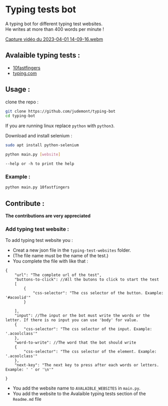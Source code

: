 # Typing tests bot
A typing bot for different typing test websites.
<br>
He writes at more than 400 words per minute !

[Capture vidéo du 2023-04-01 14-09-16.webm](https://user-images.githubusercontent.com/96385330/229289271-99cd5867-789e-412a-bbfd-22e8496ed651.webm)

## Avalaible typing tests :
- [10fastfingers](https://10fastfingers.com)
- [typing.com](https://typing.com)

## Usage :
clone the repo :
```bash
git clone https://github.com/judemont/typing-bot
cd typing-bot
```
 If you are running linux replace `python` with `python3`.

Download and install selenium :
```bash
sudo apt install python-selenium
```
```bash
python main.py [website]
```
`--help or -h to print the help`
### Example :
```bash
python main.py 10fastfingers
```
## Contribute :
<b>The contributions are very appreciated</b>
### Add typing test website :
To add typing test website you :
- Creat a new json file in the `typing-test-websites` folder. 
- (The file name must be the name of the test.)
- You complete the file with like that : 

```jsonc
{
    "url": "The complete url of the test",
    "buttons-to-click": //All the butons to click to start the test
    [
        {
            "css-selector": "The css selector of the button. Example: '#acoolid'" 
        }
        
    ],
    "input": //The input or the bot must write the words or the letter. If there is no input you can use 'body' for value.
    {
        "css-selector": "The css selector of the input. Example: '.acoolclass'" 
    },
    "word-to-write": //The word that the bot should write
    {
        "css-selector": "The css selector of the element. Example: '.acoolclass'" 
    }, 
    "next-key": "The next key to press after each words or letters. Example: ' ' or '\n'"

}
```
- You add the website name to `AVALAIBLE_WEBSITES` in `main.py`.
- You add the website to the Avalaible typing tests section of the `Readme.md` file
